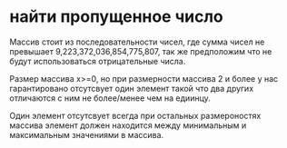 # найти пропущенное число
Массив стоит из последовательности чисел, где сумма чисел не превышает 9,223,372,036,854,775,807, так же предположим что не будут использоваться отрицательные числа.

Размер массива x>=0, но при размерности массива 2 и более у нас гарантировано отсутсвует один элемент такой что два других отличаются с ним не более/менее чем на едиинцу.

Один элемент отсутсвует всегда при остальных размероностях массива элемент должен находится между минимальным и максимальным значениями в массива.
